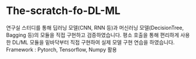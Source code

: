 # The-scratch-fo-DL-ML
연구실 스터디를 통해 딥러닝 모델(CNN, RNN 등)과 머신러닝 모델(DecisionTree, Bagging 등)의 모듈을 직접 구현하고 검증하였습니다.
평소 호출을 통해 편리하게 사용한 DL/ML 모듈을 밑바닥부터 직접 구현하여 실제 모델 구현 연습을 하였습니다.
Framework : Pytorch, Tensorflow, Numpy 활용
